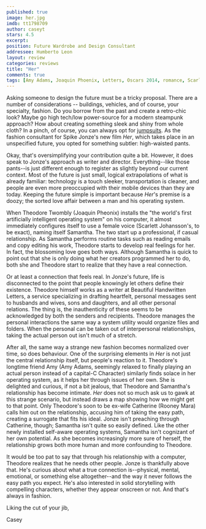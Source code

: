 ```yaml
---
published: true
image: her.jpg
imdb: tt1798709
author: caseyt 
stars: 4.5
excerpt: 
position: Future Wardrobe and Design Consultant
addressee: Humberto Leon
layout: review
categories: reviews
title: "Her"
comments: true
tags: [Amy Adams, Joaquin Phoenix, Letters, Oscars 2014, romance, Scarlett Johansson, science fiction, Spike Jonze]
---
```


Asking someone to design the future must be a tricky proposal. There are a number of considerations -- buildings, vehicles, and of course, your specialty, fashion. Do you borrow from the past and create a retro-chic look? Maybe go high tech/low power-source for a modern steampunk approach? How about creating something sleek and shiny from whole cloth? In a pinch, of course, you can always opt for [jumpsuits][1]. As the fashion consultant for Spike Jonze's new film _Her_, which takes place in an unspecified future, you opted for something subtler: high-waisted pants.

   [1]: http://images.amcnetworks.com/blogs.amctv.com/wp-content/uploads/2009/04/Logans_Run_560x330_MSDLORU_EC004_H.jpg

Okay, that's oversimplifying your contribution quite a bit. However, it does speak to Jonze's approach as writer and director. Everything--like those pants--is just different enough to register as slightly beyond our current context. Most of the future is just small, logical extrapolations of what is already familiar: technology is a touch sleeker, transportation is cleaner, and people are even more preoccupied with their mobile devices than they are today. Keeping the future simple is important because _Her_'s premise is a doozy; the sorted love affair between a man and his operating system.

When Theodore Twombly (Joaquin Pheonix) installs the "the world's first artificially intelligent operating system" on his computer, it almost immediately configures itself to use a female voice (Scarlett Johansson's, to be exact), naming itself Samantha. The two start up a professional, if casual relationship. As Samantha performs routine tasks such as reading emails and copy editing his work, Theodore starts to develop real feelings for her. In fact, the blossoming love goes both ways. Although Samantha is quick to point out that she is only doing what her creators programmed her to do, both she and Theodore start to realize that they have a real connection.

Or at least a connection that feels real. In Jonze's future, life is disconnected to the point that people knowingly let others define their existence. Theodore himself works as a writer at Beautiful Handwritten Letters, a service specializing in drafting heartfelt, personal messages sent to husbands and wives, sons and daughters, and all other personal relations. The thing is, the inauthenticity of these seems to be acknowledged by both the senders and recipients. Theodore manages the personal interactions the same way a system utility would organize files and folders. When the personal can be taken out of interpersonal relationships, taking the actual person out isn't much of a stretch.

After all, the same way a strange new fashion becomes normalized over time, so does behaviour. One of the surprising elements in _Her_ is not just the central relationship itself, but people's reaction to it. Theodore's longtime friend Amy (Amy Adams, seemingly relaxed to finally playing an actual person instead of a capital-C Character) similarly finds solace in her operating system, as it helps her through issues of her own. She is delighted and curious, if not a bit jealous, that Theodore and Samantha's relationship has become intimate. _Her_ does not so much ask us to gawk at this strange scenario, but instead draws a map showing how we might get to that point. Only Theodore's soon to be ex-wife Catherine (Rooney Mara) calls him out on the relationship, accusing him of taking the easy path, creating a surrogate that fits his ideal. Jonze isn't preaching through Catherine, though; Samantha isn't quite so easily defined. Like the other newly installed self-aware operating systems, Samantha isn't cognizant of her own potential. As she becomes increasingly more sure of herself, the relationship grows both more human and more confounding to Theodore.

It would be too pat to say that through his relationship with a computer, Theodore realizes that he needs other people. Jonze is thankfully above that. He's curious about what a true connection is--physical, mental, emotional, or something else altogether--and the way it never follows the easy path you expect. He's also interested in solid storytelling with compelling characters, whether they appear onscreen or not. And that's always in fashion.

Liking the cut of your jib,

Casey